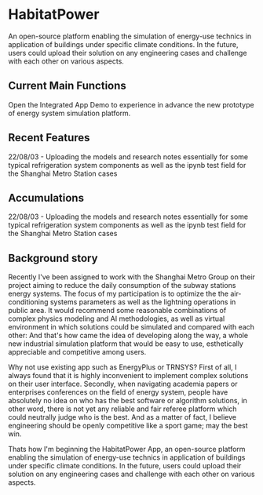 # HabitatPower

An open-source platform enabling the simulation of energy-use technics in application of buildings under specific climate conditions.
In the future, users could upload their solution on any engineering cases and challenge with each other on various aspects.

## Current Main Functions

Open the Integrated App Demo to experience in advance the new prototype of energy system simulation platform.

## Recent Features

22/08/03 - Uploading the models and research notes essentially for some typical refrigeration system components as well as the ipynb test field for the Shanghai Metro Station cases

## Accumulations

22/08/03 - Uploading the models and research notes essentially for some typical refrigeration system components as well as the ipynb test field for the Shanghai Metro Station cases

## Background story

Recently I've been assigned to work with the Shanghai Metro Group on their project aiming to reduce the daily consumption 
of the subway stations energy systems. The focus of my participation is to optimize the the air-conditioning systems parameters 
as well as the lightning operations in public area.
It would recommend some reasonable combinations of complex physics modeling and AI methodologies, 
as well as virtual environment in which solutions could be simulated and compared with each other: 
And that's how came the idea of developing along the way, a whole new industrial simulation platform that would be easy to use, 
esthetically appreciable and competitive among users.

Why not use existing app such as EnergyPlus or TRNSYS? First of all, 
I always found that it is highly inconvenient to implement complex solutions on their user interface. Secondly, 
when navigating academia papers or enterprises conferences on the field of energy system, 
people have absolutely no idea on who has the best software or algorithm solutions, 
in other word, there is not yet any reliable and fair referee platform which could neutrally judge who is the best. And as a matter of fact, 
I believe engineering should be openly competitive like a sport game; may the best win.

Thats how I'm beginning the HabitatPower App, an open-source platform enabling the simulation of energy-use technics in application of 
buildings under specific climate conditions.
In the future, users could upload their solution on any engineering cases and challenge with each other on various aspects.

